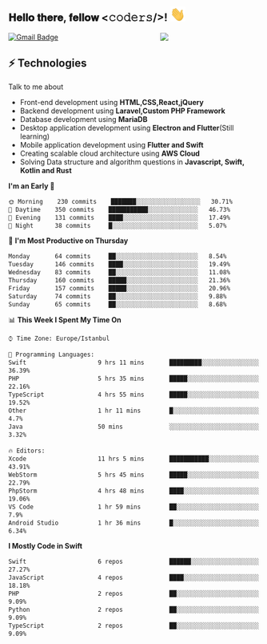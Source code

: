 <h2> 𝐇𝐞𝐥𝐥𝐨 𝐭𝐡𝐞𝐫𝐞, 𝐟𝐞𝐥𝐥𝐨𝐰 <𝚌𝚘𝚍𝚎𝚛𝚜/>! <img src="https://raw.githubusercontent.com/ABSphreak/ABSphreak/master/gifs/Hi.gif" width="30px"></h2>

<img align='right' src='https://user-images.githubusercontent.com/5713670/87202985-820dcb80-c2b6-11ea-9f56-7ec461c497c3.gif' width='200"'>

[![Gmail Badge](https://img.shields.io/badge/-osein.wtr@gmail.com-c14438?style=flat-square&logo=Gmail&logoColor=white&link=mailto:osein.wtr@gmail.com)](mailto:osein.wtr@gmail.com)


## ⚡ Technologies
Talk to me about
- Front-end development using **HTML,CSS,React,jQuery**
- Backend development using **Laravel,Custom PHP Framework**
- Database development using **MariaDB**
- Desktop application development using **Electron and Flutter**(Still learning)
- Mobile application development using **Flutter and Swift**
- Creating scalable cloud architecture using **AWS Cloud**
- Solving Data structure and algorithm questions in **Javascript, Swift, Kotlin and Rust**

<!--## Hello World!! 🤔
- 💬 Ask me about anything an everything.
- 📫 Read my blogs: [Harsh Blog](https://harshblog.xyz)
- 🎯 Portfolio site: [Portfolio](https://harshkumarkhatri.github.io/Portfolio-Site/index.html)
- 🔔 Subscribe:- [Harsh Kumar Khatri](https://www.youtube.com/channel/UCKNtMU9M559bmXxKoT6YeJw)
- ⚡ Fun fact: Internet users blink less than usual.-->

<!--START_SECTION:waka-->
**I'm an Early 🐤** 

```text
🌞 Morning    230 commits    ███████░░░░░░░░░░░░░░░░░░   30.71% 
🌆 Daytime    350 commits    ███████████░░░░░░░░░░░░░░   46.73% 
🌃 Evening    131 commits    ████░░░░░░░░░░░░░░░░░░░░░   17.49% 
🌙 Night      38 commits     █░░░░░░░░░░░░░░░░░░░░░░░░   5.07%

```
📅 **I'm Most Productive on Thursday** 

```text
Monday       64 commits     ██░░░░░░░░░░░░░░░░░░░░░░░   8.54% 
Tuesday      146 commits    ████░░░░░░░░░░░░░░░░░░░░░   19.49% 
Wednesday    83 commits     ██░░░░░░░░░░░░░░░░░░░░░░░   11.08% 
Thursday     160 commits    █████░░░░░░░░░░░░░░░░░░░░   21.36% 
Friday       157 commits    █████░░░░░░░░░░░░░░░░░░░░   20.96% 
Saturday     74 commits     ██░░░░░░░░░░░░░░░░░░░░░░░   9.88% 
Sunday       65 commits     ██░░░░░░░░░░░░░░░░░░░░░░░   8.68%

```


📊 **This Week I Spent My Time On** 

```text
⌚︎ Time Zone: Europe/Istanbul

💬 Programming Languages: 
Swift                    9 hrs 11 mins       █████████░░░░░░░░░░░░░░░░   36.39% 
PHP                      5 hrs 35 mins       █████░░░░░░░░░░░░░░░░░░░░   22.16% 
TypeScript               4 hrs 55 mins       █████░░░░░░░░░░░░░░░░░░░░   19.52% 
Other                    1 hr 11 mins        █░░░░░░░░░░░░░░░░░░░░░░░░   4.7% 
Java                     50 mins             ░░░░░░░░░░░░░░░░░░░░░░░░░   3.32%

🔥 Editors: 
Xcode                    11 hrs 5 mins       ███████████░░░░░░░░░░░░░░   43.91% 
WebStorm                 5 hrs 45 mins       █████░░░░░░░░░░░░░░░░░░░░   22.79% 
PhpStorm                 4 hrs 48 mins       ████░░░░░░░░░░░░░░░░░░░░░   19.06% 
VS Code                  1 hr 59 mins        ██░░░░░░░░░░░░░░░░░░░░░░░   7.9% 
Android Studio           1 hr 36 mins        █░░░░░░░░░░░░░░░░░░░░░░░░   6.34%

```

**I Mostly Code in Swift** 

```text
Swift                    6 repos             ██████░░░░░░░░░░░░░░░░░░░   27.27% 
JavaScript               4 repos             ████░░░░░░░░░░░░░░░░░░░░░   18.18% 
PHP                      2 repos             ██░░░░░░░░░░░░░░░░░░░░░░░   9.09% 
Python                   2 repos             ██░░░░░░░░░░░░░░░░░░░░░░░   9.09% 
TypeScript               2 repos             ██░░░░░░░░░░░░░░░░░░░░░░░   9.09%

```



<!--END_SECTION:waka-->
